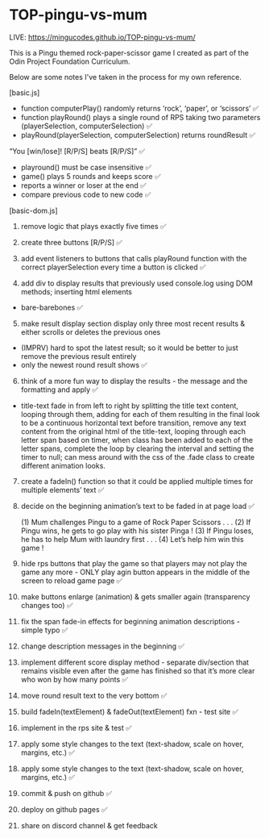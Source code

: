 # TOP-pingu-vs-mum
LIVE: https://mingucodes.github.io/TOP-pingu-vs-mum/

This is a Pingu themed rock-paper-scissor game I created as part of the Odin Project Foundation Curriculum.

Below are some notes I've taken in the process for my own reference. 

[basic.js]
- function computerPlay() randomly returns ‘rock’, ‘paper’, or ‘scissors’ ✅
- function playRound() plays a single round of RPS taking two parameters (playerSelection, computerSelection) ✅
- playRound(playerSelection, computerSelection) 
returns roundResult ✅

“You [win/lose]! [R/P/S] beats [R/P/S]” ✅
- playround() must be case insensitive ✅
- game() plays 5 rounds and keeps score ✅
- reports a winner or loser at the end ✅
- compare previous code to new code ✅

[basic-dom.js]

1. remove logic that plays exactly five times ✅

2. create three buttons [R/P/S] ✅

3. add event listeners to buttons that calls playRound function with the correct playerSelection every time a button is clicked ✅

4. add div to display results that previously used console.log using DOM methods; inserting html elements 
- bare-barebones ✅

5. make result display section display only three most recent results & either scrolls or deletes the previous ones 
- (IMPRV) hard to spot the latest result; so it would be better to just remove the previous result entirely 
- only the newest round result shows ✅

6. think of a more fun way to display the results - the message and the formatting and apply ✅
 - title-text fade in from left to right by splitting the title text content, looping through them, 
 adding <span></span> for each of them resulting in the final look to be a continuous horizontal text before transition, 
 remove any text content from the original html of the title-text, looping through each letter span based on timer, 
 when class has been added to each of the letter spans, complete the loop by clearing the interval and setting the timer to null; 
 can mess around with the css of the .fade class to create different animation looks. 

7. create a fadeIn() function so that it could be applied multiple times for multiple elements’ text ✅

8. decide on the beginning animation’s text to be faded in at page load ✅

	(1) Mum challenges Pingu to a game of Rock Paper Scissors . . .
	(2) If Pingu wins, he gets to go play with his sister Pinga !
	(3) If Pingu loses, he has to help Mum with laundry first . . .
	(4) Let’s help him win this game !


9. hide rps buttons that play the game so that players may not play the game any more - 
ONLY play agin button appears in the middle of the screen to reload game page ✅

10. make buttons enlarge (animation) & gets smaller again (transparency changes too) ✅

11. fix the span fade-in effects for beginning animation descriptions - simple typo ✅

12. change description messages in the beginning ✅

13. implement different score display method - separate div/section that remains visible even after the game has 
finished so that it’s more clear who won by how many points ✅

14. move round result text to the very bottom ✅

15. build fadeIn(textElement) & fadeOut(textElement) fxn - test site  ✅

16. implement in the rps site & test ✅

16. apply some style changes to the text (text-shadow, scale on hover, margins, etc.) ✅

16. apply some style changes to the text (text-shadow, scale on hover, margins, etc.) ✅

17. commit & push on github ✅

18. deploy on github pages ✅

19. share on discord channel & get feedback

























